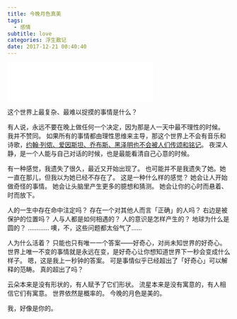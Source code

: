 ```yaml
---
title: 今晚月色真美
tags:
  - 感情
subtitle: love
categories: 浮生散记
date: 2017-12-21 00:40:40
---
```



<iframe frameborder="no" border="0" marginwidth="0" marginheight="0" width=330 height=86 src="//music.163.com/outchain/player?type=2&id=5099468&auto=0&height=66"></iframe>

这个世界上最复杂、最难以捉摸的事情是什么？

有人说，永远不要在晚上做任何一个决定，因为那是人一天中最不理性的时候。
我并不赞同。
如果所有的事情都由理性思维来主导，那这个世界上不会有音乐和诗歌，[约翰·列侬、爱因斯坦、乔布斯、黑泽明也不会被人们传颂和铭记](https://www.youtube.com/watch?v=L9jiPQAuTBw)。
夜深人静，是一个人能与自己对话的时候，也是最能看清自己心意的时候。

<!-- more -->

有一种感觉，我遗失了很久，最近又开始出现了。
也可能并不是我遗失了她。她一直在那儿，但我以为她已经不存在了。
这是一种什么样的感觉？
她会让人开始做奇怪的事情。
她会让头脑里产生更多的臆想和猜测。
她会让你的心时而悬着、时而放下。

人的一生中存在命中注定吗？
存在一个对其他人而言「正确」的人吗？
右边是被保护的位置吗？
人与人都是如何相遇的？
人的意识是怎样产生的？
地球为什么是圆的？
…………
噢，不，这些问题都太俗气了……

人为什么活着？
只能也只有唯一一个答案——好奇心，对尚未知世界的好奇心。
世界上唯一不变的事情就是永远在变，是好奇心让你想知道世界下一秒会变成什么样子。
嗯，这是我上一秒钟的答案。
可是事情似乎已经超出了「好奇心」可以解释的范畴。
真的超出了吗？

云朵本来是没有形状的，有人赋予了它们形状。
流星本来是没有寓意的，有人相信它们有寓意。
世界依然是概率的。
今晚的月色是美的。

我，好像是你的。
